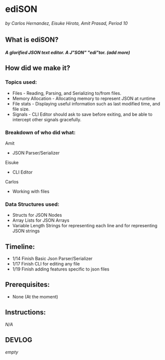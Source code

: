 # ediSON
###### *by Carlos Hernandez, Eisuke Hirota, Amit Prasad, Period 10*

## What is ediSON?
##### A glorified JSON text editor. A J"SON" "edi"tor. (add more)

## How did we make it?
### Topics used:
* Files - Reading, Parsing, and Serializing to/from files.
* Memory Allocation - Allocating memory to represent JSON at runtime
* File stats - Displaying useful information such as last modified time, and file size.
* Signals - CLI Editor should ask to save before exiting, and be able to intercept other signals gracefully.

### Breakdown of who did what:
Amit
* JSON Parser/Serializer  

Eisuke
* CLI Editor  

Carlos
* Working with files  

### Data Structures used:
* Structs for JSON Nodes
* Array Lists for JSON Arrays
* Variable Length Strings for representing each line and for representing JSON strings

## Timeline:
* 1/14 Finish Basic Json Parser/Serializer
* 1/17 Finish CLI for editing any file
* 1/19 Finish adding features specific to json files
## Prerequisites:
* None (At the moment)

## Instructions:
*N/A*

## DEVLOG
*empty*
